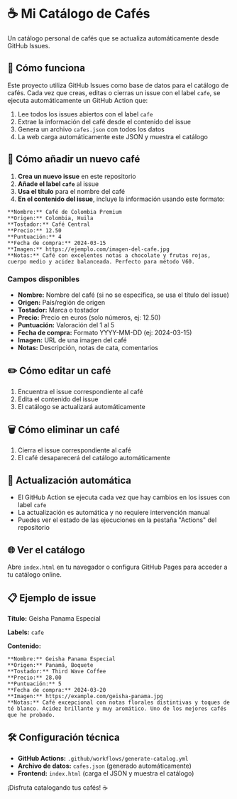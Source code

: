 # ☕ Mi Catálogo de Cafés

Un catálogo personal de cafés que se actualiza automáticamente desde GitHub Issues.

## 🚀 Cómo funciona

Este proyecto utiliza GitHub Issues como base de datos para el catálogo de cafés. Cada vez que creas, editas o cierras un issue con el label `cafe`, se ejecuta automáticamente un GitHub Action que:

1. Lee todos los issues abiertos con el label `cafe`
2. Extrae la información del café desde el contenido del issue
3. Genera un archivo `cafes.json` con todos los datos
4. La web carga automáticamente este JSON y muestra el catálogo

## 📝 Cómo añadir un nuevo café

1. **Crea un nuevo issue** en este repositorio
2. **Añade el label `cafe`** al issue
3. **Usa el título** para el nombre del café
4. **En el contenido del issue**, incluye la información usando este formato:

```
**Nombre:** Café de Colombia Premium
**Origen:** Colombia, Huila
**Tostador:** Café Central
**Precio:** 12.50
**Puntuación:** 4
**Fecha de compra:** 2024-03-15
**Imagen:** https://ejemplo.com/imagen-del-cafe.jpg
**Notas:** Café con excelentes notas a chocolate y frutas rojas, cuerpo medio y acidez balanceada. Perfecto para método V60.
```

### Campos disponibles

- **Nombre:** Nombre del café (si no se especifica, se usa el título del issue)
- **Origen:** País/región de origen
- **Tostador:** Marca o tostador
- **Precio:** Precio en euros (solo números, ej: 12.50)
- **Puntuación:** Valoración del 1 al 5
- **Fecha de compra:** Formato YYYY-MM-DD (ej: 2024-03-15)
- **Imagen:** URL de una imagen del café
- **Notas:** Descripción, notas de cata, comentarios

## ✏️ Cómo editar un café

1. Encuentra el issue correspondiente al café
2. Edita el contenido del issue
3. El catálogo se actualizará automáticamente

## 🗑️ Cómo eliminar un café

1. Cierra el issue correspondiente al café
2. El café desaparecerá del catálogo automáticamente

## 🔄 Actualización automática

- El GitHub Action se ejecuta cada vez que hay cambios en los issues con label `cafe`
- La actualización es automática y no requiere intervención manual
- Puedes ver el estado de las ejecuciones en la pestaña "Actions" del repositorio

## 🌐 Ver el catálogo

Abre `index.html` en tu navegador o configura GitHub Pages para acceder a tu catálogo online.

## 📋 Ejemplo de issue

**Título:** Geisha Panama Especial

**Labels:** `cafe`

**Contenido:**
```
**Nombre:** Geisha Panama Especial
**Origen:** Panamá, Boquete
**Tostador:** Third Wave Coffee
**Precio:** 28.00
**Puntuación:** 5
**Fecha de compra:** 2024-03-20
**Imagen:** https://example.com/geisha-panama.jpg
**Notas:** Café excepcional con notas florales distintivas y toques de té blanco. Acidez brillante y muy aromático. Uno de los mejores cafés que he probado.
```

## 🛠️ Configuración técnica

- **GitHub Actions:** `.github/workflows/generate-catalog.yml`
- **Archivo de datos:** `cafes.json` (generado automáticamente)
- **Frontend:** `index.html` (carga el JSON y muestra el catálogo)

¡Disfruta catalogando tus cafés! ☕️